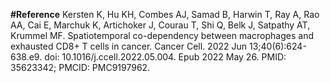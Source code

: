 


**#Reference**
Kersten K, Hu KH, Combes AJ, Samad B, Harwin T, Ray A, Rao AA, Cai E, Marchuk K, Artichoker J, Courau T, Shi Q, Belk J, Satpathy AT, Krummel MF. Spatiotemporal co-dependency between macrophages and exhausted CD8+ T cells in cancer. Cancer Cell. 2022 Jun 13;40(6):624-638.e9. doi: 10.1016/j.ccell.2022.05.004. Epub 2022 May 26. PMID: 35623342; PMCID: PMC9197962.
